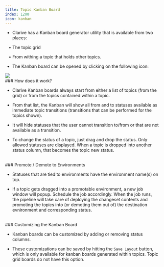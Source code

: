 ```yaml
---
title: Topic Kanban Board
index: 1200
icon: kanban
---
```


* Clarive has a Kanban board generator utility that is available from two places: <br />

&nbsp; &nbsp;• The topic grid <br />

&nbsp; &nbsp;• From withing a topic that holds other topics.

* The Kanban board can be opened by clicking on the following icon: 
<img src="/static/images/icons/kanban.png" />


<br />
### How does it work?

* Clarive Kanban boards always start from either a list of topics (from the grid)
or from the topics contained within a topic. 

* From that list, the Kanban will show all from and to statuses available as immediate topic
transitions (transitions that can be performed for the topics shown). 

* It will hide statuses that the user cannot transition to/from or that are not
available as a transition. 

* To change the status of a topic, just drag and drop the status. Only allowed statuses 
are displayed. When a topic is dropped into another status column, that becomes 
the topic new status. 


<br />
### Promote / Demote to Environments

* Statuses that are tied to environments have the environment name(s) on top. 

* If a topic gets dragged into a promotable environment, a new job window will popup. Schedule the job accordingly. When the job runs, the pipeline will take 
care of deploying the changeset contents and promoting the topics into (or demoting them out of) the destination evnironment and corresponding status. 

<br />
### Customizing the Kanban Board

* Kanban boards can be customized by adding or removing status columns. 

* These customizations can be saved by hitting the `Save Layout` button, which is only available
for kanban boards generated within topics. Topic grid boards do not have this option. 
